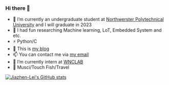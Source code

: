 ### Hi there 👋

<!--
**Jiazhen-Lei/Jiazhen-Lei** is a ✨ _special_ ✨ repository because its `README.md` (this file) appears on your GitHub profile.

Here are some ideas to get you started:

- 🤔 I’m looking for help with ...

- 😄 Pronouns: ...

-->
- 🔭 I’m currently an undergraduate student at [Northwerster Polytechnical University](http://www.nwpu.edu.cn/) and I will graduate in 2023
- 🌱 I had fun researching Machine learning, LoT, Embedded System and etc.
- ⚡ Python/C
- 💬 This is [my blog](https://jiazhen-lei.github.io/)
- 📫 You can contact me via [my email](719098427@qq.com)
- 👯 I’m currently intern at [WNCLAB](http://www.wnclab.com/)
- 🏃 Musci/Touch Fish/Travel

[![Jiazhen-Lei's GitHub stats](https://github-readme-stats.vercel.app/api?username=Jiazhen-Lei&show_icons=true&icon_color=CE1D2D&text_color=718096&bg_color=ffffff&hide_title=true)](https://github.com/Jiazhen-Lei/github-readme-stats)
